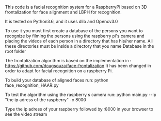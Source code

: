 This code is a facial recognition system for a RaspberryPi based on 3D frontalization for face alignment and LBPH for recognition.

It is tested on Python3.6, and it uses dlib and Opencv3.0

To use it you must first create a database of the persons you want to recognize by filming the persons using the raspberry pi's camera and placing the videos of each person in a directory that has his/her name. All these directories must be inside a directory that you name Database in the root folder

The frontalization algorithm is based on the implementation in : https://github.com/dougsouza/face-frontalization
It has been changed in order to adapt for facial recognition on a raspberry Pi.

To build your database of aligned faces run:
python face_recognition_HAAR.py 

To test the algorithm using the raspberry s camera run:
python main.py --ip "the ip adress of the raspberry" -o 8000

Type the ip adress of your raspberry followed by :8000 in your browser to see the video stream
